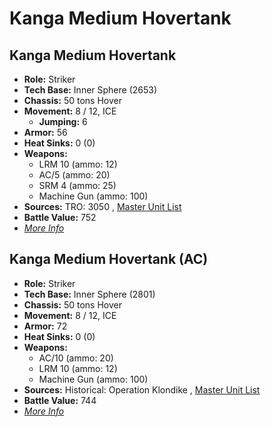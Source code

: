# Kanga Medium Hovertank 

## Kanga Medium Hovertank 

- **Role:** Striker 
- **Tech Base:** Inner Sphere (2653) 
- **Chassis:** 50 tons Hover 
- **Movement:** 8 / 12, ICE 
  - **Jumping:** 6 
- **Armor:** 56 
- **Heat Sinks:** 0 (0) 
- **Weapons:** 
  - LRM 10 (ammo: 12) 
  - AC/5 (ammo: 20) 
  - SRM 4 (ammo: 25) 
  - Machine Gun (ammo: 100) 
- **Sources:** TRO: 3050 , [Master Unit List](http://masterunitlist.info/Unit/Details/1745) 
- **Battle Value:** 752 
- [*More Info*](kanga_medium_hovertank/kanga_medium_hovertank.md) 

## Kanga Medium Hovertank (AC) 

- **Role:** Striker 
- **Tech Base:** Inner Sphere (2801) 
- **Chassis:** 50 tons Hover 
- **Movement:** 8 / 12, ICE 
- **Armor:** 72 
- **Heat Sinks:** 0 (0) 
- **Weapons:** 
  - AC/10 (ammo: 20) 
  - LRM 10 (ammo: 12) 
  - Machine Gun (ammo: 100) 
- **Sources:** Historical: Operation Klondike , [Master Unit List](http://masterunitlist.info/Unit/Details/1744) 
- **Battle Value:** 744 
- [*More Info*](kanga_medium_hovertank/kanga_medium_hovertank_ac.md) 

